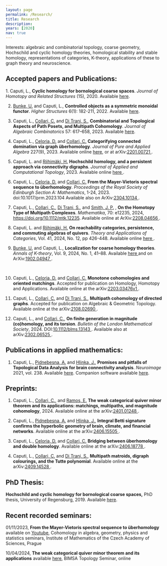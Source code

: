 ```yaml
---
layout: page
permalink: /Research/
title: Research
description: 
years: [2020]
nav: true
---
```


Interests: algebraic and combinatorial topology, coarse geometry, Hochschild and
cyclic homology theories, homological stability and stable homology, representations of categories, K-theory, applications of these to graph theory and neuroscience.

<p class=bold><h2>Accepted papers and Publications:</h2></p>
1. Caputi, L., <b>Cyclic homology for bornological coarse spaces</b>. <i>Journal of Homotopy and Related Structures</i> (15), 2020. 
Available  <a  href='https://doi.org/10.1007/s40062-020-00263-3'> here<a/>.

2. <a href="http://www.uni-regensburg.de/Fakultaeten/nat_Fak_I/Bunke/index.html"> Bunke, U.</a> and Caputi, L., 
<b>Controlled objects as a symmetric monoidal functor</b>. <i>Higher Structures</i> 6(1): 182-211, 2022. 
Available <a  href='https://higher-structures.math.cas.cz/api/files/issues/Vol6Iss1/BunkeCaputi'> here<a/>.

3. Caputi, L., <a href="https://sites.google.com/view/carlocollari/home"> Collari, C.</a> and 
<a href="https://sites.google.com/view/sabino-di-trani-web-page/home-page"> Di Trani, S.</a>, 
<b>Combinatorial and Topological Aspects of Path Posets, and Multipath Cohomology</b>. 
<i>Journal of Algebraic Combinatorics</i> 57: 617–658, 2023. Available
 <a  href='https://link.springer.com/article/10.1007/s10801-022-01180-9'> here<a/>.

4. Caputi, L., <a href="https://sites.google.com/view/danieleceloria/"> Celoria, D.</a> and 
<a href="https://sites.google.com/view/carlocollari/home"> Collari, C.</a> 
<b>Categorifying connected domination via graph überhomology</b>. 
<i>Journal of Pure and Applied Algebra</i> 227(9), 2023. Available online <a href='https://www.sciencedirect.com/science/article/abs/pii/S0022404923000646'> here<a/>, or at arXiv:<a href="https://arxiv.org/abs/2201.00721">2201.00721 </a>.

5. Caputi, L. and <a href="https://www.kth.se/profile/henrir?l=en"> Riihimäki, H.</a> 
<b>Hochschild homology, and a persistent approach via connectivity digraphs</b>. <i>Journal of Applied and Computational Topology</i>, 2023. Available online <a href="https://link.springer.com/article/10.1007/s41468-023-00118-9"> here </a>.

6. Caputi, L., <a href="https://sites.google.com/view/danieleceloria/"> Celoria, D.</a> and 
<a href="https://sites.google.com/view/carlocollari/home"> Collari, C.</a> <b>From the Mayer-Vietoris spectral sequence to überhomology</b>. <i>Proceedings of the Royal Society of Edinburgh Section A: Mathematics</i>, 1-24, 2023. doi:10.1017/prm.2023.104 Available also on ArXiv:<a href="https://arxiv.org/abs/2304.10134">2304.10134 </a>.

7. Caputi, L., <a href="https://sites.google.com/view/carlocollari/home"> Collari, C.</a>, 
<a href="https://sites.google.com/view/sabino-di-trani-web-page/home-page"> Di Trani, S.</a>, and
<a href="https://jasonpsmith.github.io/"> Smith, J. P.</a>
, <b>On the Homotopy Type of Multipath Complexes</b>. <i>Mathematika</i>, 70: e12235, 2024, https://doi.org/10.1112/mtk.12235. Available online at ArXiv:<a href="https://arxiv.org/abs/2208.04656">2208.04656 </a>. 

8. Caputi, L. and <a href="https://www.kth.se/profile/henrir?l=en"> Riihimäki, H.</a> 
<b> On reachability categories, persistence, and commuting algebras of quivers</b>. <i>Theory and Applications of Categories</i>, Vol. 41, 2024, No. 12, pp 426-448. Available online <a href="http://www.tac.mta.ca/tac/volumes/41/12/41-12abs.html">here </a>.

9. <a href="http://www.uni-regensburg.de/Fakultaeten/nat_Fak_I/Bunke/index.html"> Bunke, U.</a> and Caputi, L.,
 <b>Localization for coarse homology theories</b>. <i>Annals of K-theory</i>, 
Vol. 9, 2024, No. 1, 41–88. Available <a href="https://msp.org/akt/2024/9-1/p03.xhtml">here </a> and on ArXiv:<a href="https://arxiv.org/abs/1902.04947">1902.04947 </a>.
<br>

10. Caputi, L., <a href="https://sites.google.com/view/danieleceloria/"> Celoria, D.</a> and <a href="https://sites.google.com/view/carlocollari/home"> Collari, C.</a> <b>Monotone cohomologies and oriented matchings</b>. Accepted for publication on Homology, Homotopy and Applications. Available online at the arXiv:<a href="https://arxiv.org/abs/2203.03476v1">2203.03476v1 </a>.

11. Caputi, L., <a href="https://sites.google.com/view/carlocollari/home"> Collari, C.</a> and <a href="https://sites.google.com/view/sabino-di-trani-web-page/home-page"> Di Trani, S.</a>, <b>Multipath cohomology of directed graphs</b>. Accepted for publication on Algebraic & Geometric Topology. Available online at the arXiv:<a href="https://arxiv.org/abs/2108.02690">2108.02690 </a>.


12. Caputi, L., and <a href="https://sites.google.com/view/carlocollari/home"> Collari, C.</a>, 
<b>On finite generation in magnitude (co)homology, and its torsion</b>. <i>Bulletin of the London Mathematical Society</i>, 2024. DOI:<a href="https://londmathsoc.onlinelibrary.wiley.com/doi/10.1112/blms.13143">10.1112/blms.13143 </a>. Available also at arXiv:<a href="https://arxiv.org/abs/2302.06525">2302.06525 </a>.



<p class=bold><h2>Publications in applied mathematics:</h2></p>

1. Caputi, L., <a href="http://cobra.cs.cas.cz/wiki/pmwiki.php/Main/AnnaPidnebesna"> Pidnebesna, A.</a> and 
<a href="https://uivty.cs.cas.cz/~hlinka/"> Hlinka, J.</a>, 
<b>Promises and pitfalls of Topological Data Analysis for brain connectivity analysis</b>. <i>Neuroimage</i> 2021, vol. 238. 
Available  <a  href='https://doi.org/10.1016/j.neuroimage.2021.118245'> here<a/>. 
Companion software available  <a  href='https://github.com/cobragroup/TDA_brain_connectivity'> here<a/>.



<p class=naka><h2>Preprints:</h2></p>

1. Caputi, L., <a href="https://sites.google.com/view/carlocollari/home"> Collari, C.</a>, and <a href="https://ericgramos.github.io/"> Ramos, E.</a>
<b>The weak categorical quiver minor theorem and its applications: matchings, multipaths, and magnitude cohomology</b>, 2024. Available online at the arXiv:<a href="https://arxiv.org/abs/2401.01248">2401.01248 </a>.

2. Caputi, L., <a href="http://cobra.cs.cas.cz/wiki/pmwiki.php/Main/AnnaPidnebesna"> Pidnebesna, A.</a> and 
<a href="https://uivty.cs.cas.cz/~hlinka/"> Hlinka, J.</a>, 
<b>Integral Betti signature confirms the hyperbolic geometry of brain, climate, and financial networks</b>. 
Available online at the arXiv:<a href="https://arxiv.org/abs/2406.15505">2406.15505 </a>.

3. Caputi, L., <a href="https://sites.google.com/view/danieleceloria/"> Celoria, D.</a> and <a href="https://sites.google.com/view/carlocollari/home"> Collari, C.</a> <b>Bridging between überhomology and double homology</b>. Available online at the arXiv:<a href="https://arxiv.org/abs/2406.18778">2406.18778 </a>.

4. Caputi, L., <a href="https://sites.google.com/view/carlocollari/home"> Collari, C.</a> and 
<a href="https://sites.google.com/view/sabino-di-trani-web-page/home-page"> Di Trani, S.</a>, 
<b>Multipath matroids, digraph colourings, and the Tutte polynomial</b>. Available online at the arXiv:<a href="https://arxiv.org/abs/2409.14528">2409.14528 </a>.



<p class=bold><h2>PhD Thesis:</h2></p>
<b> Hochschild and cyclic homology for bornological coarse spaces,</b> PhD thesis, University of Regensburg, 2019. Available <a href="https://epub.uni-regensburg.de/40219/"> here</a>.

<p class=bold><h2>Recent recorded seminars:</h2></p>

01/11/2023, <b>From the Mayer-Vietoris spectral sequence to überhomology</b> available on <a href="https://www.youtube.com/watch?v=wa58sRq-Uuk"> Youtube</a>, Cohomology in algebra, geometry, physics and statistics seminars, Institute of Mathematics of the Czech Academy of Sciences, Prague

10/04/2024, <b>The weak categorical quiver minor theorem and its applications</b> available <a href="https://bimsa.net:10000/talk.html?id=29124"> here</a>, BIMSA Topology Seminar, online
